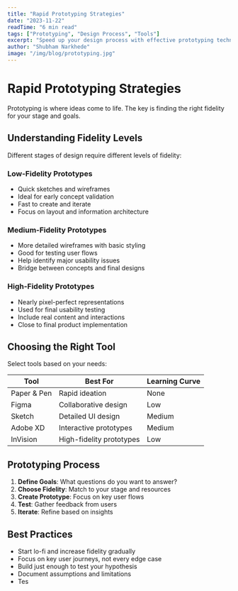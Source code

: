 ```yaml
---
title: "Rapid Prototyping Strategies"
date: "2023-11-22"
readTime: "6 min read"
tags: ["Prototyping", "Design Process", "Tools"]
excerpt: "Speed up your design process with effective prototyping techniques."
author: "Shubham Narkhede"
image: "/img/blog/prototyping.jpg"
---
```


# Rapid Prototyping Strategies

Prototyping is where ideas come to life. The key is finding the right fidelity for your stage and goals.

## Understanding Fidelity Levels

Different stages of design require different levels of fidelity:

### Low-Fidelity Prototypes
- Quick sketches and wireframes
- Ideal for early concept validation
- Fast to create and iterate
- Focus on layout and information architecture

### Medium-Fidelity Prototypes
- More detailed wireframes with basic styling
- Good for testing user flows
- Help identify major usability issues
- Bridge between concepts and final designs

### High-Fidelity Prototypes
- Nearly pixel-perfect representations
- Used for final usability testing
- Include real content and interactions
- Close to final product implementation

## Choosing the Right Tool

Select tools based on your needs:

| Tool | Best For | Learning Curve |
|------|----------|----------------|
| Paper & Pen | Rapid ideation | None |
| Figma | Collaborative design | Low |
| Sketch | Detailed UI design | Medium |
| Adobe XD | Interactive prototypes | Medium |
| InVision | High-fidelity prototypes | Low |

## Prototyping Process

1. **Define Goals**: What questions do you want to answer?
2. **Choose Fidelity**: Match to your stage and resources
3. **Create Prototype**: Focus on key user flows
4. **Test**: Gather feedback from users
5. **Iterate**: Refine based on insights

## Best Practices

- Start lo-fi and increase fidelity gradually
- Focus on key user journeys, not every edge case
- Build just enough to test your hypothesis
- Document assumptions and limitations
- Tes